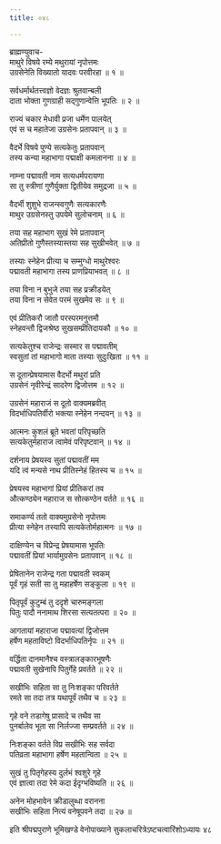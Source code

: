 ```yaml
---
title: ०४८

---
```

ब्राह्मण्युवाच-  
माथुरे विषये रम्ये मथुरायां नृपोत्तमः  
उग्रसेनेति विख्यातो यादवः परवीरहा ॥ १ ॥


सर्वधर्मार्थतत्त्वज्ञो वेदज्ञः श्रुतवान्बली  
दाता भोक्ता गुणग्राही सद्गुणान्वेत्ति भूपतिः ॥ २ ॥


राज्यं चकार मेधावी प्रजा धर्मेण पालयेत्  
एवं स च महातेजा उग्रसेनः प्रतापवान् ॥ ३ ॥


वैदर्भे विषये पुण्ये सत्यकेतुः प्रतापवान्  
तस्य कन्या महाभागा पद्माक्षी कमलानना ॥ ४ ॥


नाम्ना पद्मावती नाम सत्यधर्मपरायणा  
सा तु स्त्रीणां गुणैर्युक्ता द्वितीयेव समुद्रजा ॥ ५ ॥


वैदर्भी शुशुभे राजन्स्वगुणैः सत्यकारणैः  
माथुर उग्रसेनस्तु उपयेमे सुलोचनाम् ॥ ६ ॥


तया सह महाभाग सुखं रेमे प्रतापवान्  
अतिप्रीतो गुणैस्तस्यास्तया सह सुखीभवेत् ॥ ७ ॥


तस्याः स्नेहेन प्रीत्या च सम्मुग्धो माथुरेश्वरः  
पद्मावती महाभागा तस्य प्राणप्रियाभवत् ॥ ८ ॥


तया विना न बुभुजे तया सह प्रक्रीडयेत्  
तया विना न सेवेत परमं सुखमेव सः ॥ ९ ॥


एवं प्रीतिकरौ जातौ परस्परमनुत्तमौ  
स्नेहवन्तौ द्विजश्रेष्ठ सुखसम्प्रीतिदायकौ ॥ १० ॥


सत्यकेतुश्च राजेन्द्रः सस्मार स पद्मावतीम्  
स्वसुतां तां महाभागो माता तस्याः सुदुःखिता ॥ ११ ॥


स दूतान्प्रेषयामास वैदर्भो मथुरां प्रति  
उग्रसेनं नृवीरेन्द्रं सादरेण द्विजोत्तम ॥ १२ ॥


उग्रसेनं महाराजं स दूतो वाक्यमब्रवीत्  
विदर्भाधिपतिर्वीरो भक्त्या स्नेहेन नन्दयन् ॥ १३ ॥


आत्मनः कुशलं ब्रूते भवतां परिपृच्छति  
सत्यकेतुर्महाराज त्वामेवं परिपृष्टवान् ॥ १४ ॥


दर्शनाय प्रेषयस्व सुतां पद्मावतीं मम  
यदि त्वं मन्यसे नाथ प्रीतिस्नेहं हितस्य च ॥ १५ ॥


प्रेषयस्व महाभागां प्रियां प्रीतिकरां तव  
औत्कण्ठ्येन महाराज स सोत्कण्ठेन वर्तते ॥ १६ ॥


समाकर्ण्य ततो वाक्यमुग्रसेनो नृपोत्तमः  
प्रीत्या स्नेहेन तस्यापि सत्यकेतोर्महात्मनः ॥ १७ ॥


दाक्षिण्येन च विप्रेन्द्र प्रेषयामास भूपतिः  
पद्मावतीं प्रियां भार्यामुग्रसेनः प्रतापवान् ॥ १८ ॥


प्रेषितानेन राजेन्द्र गता पद्मावती स्वकम्  
पूर्वं गृहं सती सा तु महाहर्षेण सङ्कुला ॥ १९ ॥


पितृपूर्वं कुटुम्बं तु ददृशे चारुमङ्गला  
पितुः पादौ ननामाथ शिरसा सत्यतत्परा ॥ २० ॥


आगतायां महाराजा पद्मावत्यां द्विजोत्तम  
हर्षेण महताविष्टो विदर्भाधिपतिर्नृपः ॥ २१ ॥


वर्द्धिता दानमानैश्च वस्त्रालङ्कारभूषणैः  
पद्मावती सुखेनापि पितुर्गेहे प्रवर्तते ॥ २२ ॥


सखीभिः सहिता सा तु निःशङ्का परिवर्तते  
रमते सा तदा तत्र यथापूर्वं तथैव च ॥ २३ ॥


गृहे वने तडागेषु प्रासादे च तथैव सा  
पुनर्बालेव भूता सा निर्लज्जा सम्प्रवर्तते ॥ २४ ॥


निःशङ्का वर्तते विप्र सखीभिः सह सर्वदा  
पतिव्रता महाभागा हर्षेण महतान्विता ॥ २५ ॥


सुखं तु पितृगेहस्य दुर्लभं श्वशुरे गृहे  
एवं ज्ञात्वा तदा रेमे कदा ईदृग्भविष्यति ॥ २६ ॥


अनेन मोहभावेन क्रीडालुब्धा वरानना  
सखीभिः सहिता नित्यं वनेषूपवने तदा ॥ २७ ॥


इति श्रीपद्मपुराणे भूमिखण्डे वेनोपाख्याने सुकलाचरित्रेऽष्टचत्वारिंशोऽध्यायः ४८